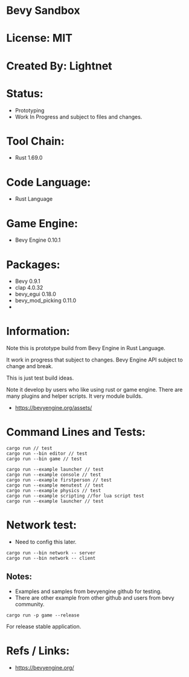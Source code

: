 # Bevy Sandbox

# License: MIT

# Created By: Lightnet

# Status:
 * Prototyping
 * Work In Progress and subject to files and changes.

# Tool Chain:
 * Rust 1.69.0

# Code Language:
 * Rust Language

# Game Engine:
 * Bevy Engine 0.10.1

# Packages:
 * Bevy 0.9.1
 * clap 4.0.32
 * bevy_egui 0.18.0
 * bevy_mod_picking 0.11.0
 * 

# Information:
  Note this is prototype build from Bevy Engine in Rust Language.
  
  It work in progress that subject to changes. Bevy Engine API subject to change and break.

  This is just test build ideas.

  Note it develop by users who like using rust or game engine. There are many plugins and helper scripts. It very module builds.

  * https://bevyengine.org/assets/

# Command Lines and Tests:

```
cargo run // test
cargo run --bin editor // test
cargo run --bin game // test
```

```
cargo run --example launcher // test
cargo run --example console // test
cargo run --example firstperson // test
cargo run --example menutest // test
cargo run --example physics // test
cargo run --example scripting //for lua script test
cargo run --example launcher // test
```

# Network test:
 * Need to config this later.
```
cargo run --bin network -- server
cargo run --bin network -- client
```

## Notes:
 * Examples and samples from bevyengine github for testing.
 * There are other example from other github and users from bevy community.
```
cargo run -p game --release
```
  For release stable application.

# Refs / Links:
 * https://bevyengine.org/